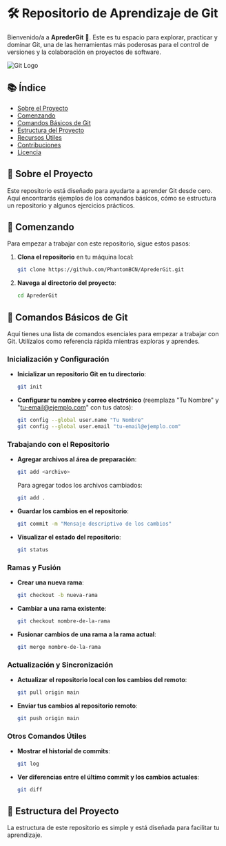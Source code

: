 # 🛠️ Repositorio de Aprendizaje de Git

Bienvenido/a a **AprederGit** 🎉. Este es tu espacio para explorar, practicar y dominar Git, una de las herramientas más poderosas para el control de versiones y la colaboración en proyectos de software.

![Git Logo](https://git-scm.com/images/logos/downloads/Git-Logo-2Color.png)

## 📚 Índice

- [Sobre el Proyecto](#sobre-el-proyecto)
- [Comenzando](#comenzando)
- [Comandos Básicos de Git](#comandos-básicos-de-git)
- [Estructura del Proyecto](#estructura-del-proyecto)
- [Recursos Útiles](#recursos-útiles)
- [Contribuciones](#contribuciones)
- [Licencia](#licencia)

## 🧐 Sobre el Proyecto

Este repositorio está diseñado para ayudarte a aprender Git desde cero. Aquí encontrarás ejemplos de los comandos básicos, cómo se estructura un repositorio y algunos ejercicios prácticos. 

## 🚀 Comenzando

Para empezar a trabajar con este repositorio, sigue estos pasos:

1. **Clona el repositorio** en tu máquina local:
    ```bash
    git clone https://github.com/PhantomBCN/AprederGit.git
    ```
2. **Navega al directorio del proyecto**:
    ```bash
    cd AprederGit
    ```

## 📝 Comandos Básicos de Git

Aquí tienes una lista de comandos esenciales para empezar a trabajar con Git. Utilízalos como referencia rápida mientras exploras y aprendes.

### Inicialización y Configuración

- **Inicializar un repositorio Git en tu directorio**:
    ```bash
    git init
    ```

- **Configurar tu nombre y correo electrónico** (reemplaza "Tu Nombre" y "tu-email@ejemplo.com" con tus datos):
    ```bash
    git config --global user.name "Tu Nombre"
    git config --global user.email "tu-email@ejemplo.com"
    ```

### Trabajando con el Repositorio

- **Agregar archivos al área de preparación**:
    ```bash
    git add <archivo>
    ```
    Para agregar todos los archivos cambiados:
    ```bash
    git add .
    ```

- **Guardar los cambios en el repositorio**:
    ```bash
    git commit -m "Mensaje descriptivo de los cambios"
    ```

- **Visualizar el estado del repositorio**:
    ```bash
    git status
    ```

### Ramas y Fusión

- **Crear una nueva rama**:
    ```bash
    git checkout -b nueva-rama
    ```

- **Cambiar a una rama existente**:
    ```bash
    git checkout nombre-de-la-rama
    ```

- **Fusionar cambios de una rama a la rama actual**:
    ```bash
    git merge nombre-de-la-rama
    ```

### Actualización y Sincronización

- **Actualizar el repositorio local con los cambios del remoto**:
    ```bash
    git pull origin main
    ```

- **Enviar tus cambios al repositorio remoto**:
    ```bash
    git push origin main
    ```

### Otros Comandos Útiles

- **Mostrar el historial de commits**:
    ```bash
    git log
    ```

- **Ver diferencias entre el último commit y los cambios actuales**:
    ```bash
    git diff
    ```

## 📂 Estructura del Proyecto

La estructura de este repositorio es simple y está diseñada para facilitar tu aprendizaje.

